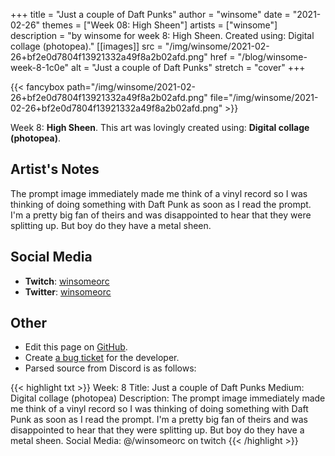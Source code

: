+++
title =       "Just a couple of Daft Punks"
author =      "winsome"
date =        "2021-02-26"
themes =      ["Week 08: High Sheen"]
artists =     ["winsome"]
description = "by winsome for week 8: High Sheen. Created using: Digital collage (photopea)."
[[images]]
              src = "/img/winsome/2021-02-26+bf2e0d7804f13921332a49f8a2b02afd.png"
              href = "/blog/winsome-week-8-1c0e"
              alt = "Just a couple of Daft Punks"
              stretch = "cover"
+++


{{< fancybox path="/img/winsome/2021-02-26+bf2e0d7804f13921332a49f8a2b02afd.png" file="/img/winsome/2021-02-26+bf2e0d7804f13921332a49f8a2b02afd.png" >}}


Week 8: **High Sheen**. This art was lovingly created using: **Digital collage (photopea)**.

## Artist's Notes

The prompt image immediately made me think of a vinyl record so I was thinking of doing something with Daft Punk as soon as I read the prompt. I'm a pretty big fan of theirs and was disappointed to hear that they were splitting up. But boy do they have a metal sheen.

## Social Media

- **Twitch**: <a href='https://twitch.tv/winsomeorc' target='_blank'>winsomeorc</a>
- **Twitter**: <a href='https://twitter.com/winsomeorc' target='_blank'>winsomeorc</a>


## Other

- Edit this page on [GitHub](https://github.com/teaminkling/web-refresh/edit/main/blog/content/blog/winsome-week-8-1c0e.md).
- Create [a bug ticket](https://github.com/teaminkling/web-refresh/issues/new?assignees=&labels=bug&template=problem-report.md&title=) for the developer.
- Parsed source from Discord is as follows:

{{< highlight txt >}}
Week: 8
Title: Just a couple of Daft Punks
Medium: Digital collage (photopea)
Description: The prompt image immediately made me think of a vinyl record so I was thinking of doing something with Daft Punk as soon as I read the prompt. I'm a pretty big fan of theirs and was disappointed to hear that they were splitting up. But boy do they have a metal sheen.
Social Media: @/winsomeorc on twitch
{{< /highlight >}}
